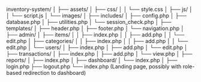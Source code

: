inventory-system/
│
├── assets/
│   ├── css/
│   │   └── style.css
│   ├── js/
│   │   └── script.js
│   └── images/
│
├── includes/
│   ├── config.php
│   ├── database.php
│   ├── utilities.php
│   └── session_check.php
│
├── templates/
│   ├── header.php
│   ├── footer.php
│   └── navigation.php
│
├── admin/
│   ├── items/
│   │   ├── index.php
│   │   ├── add.php
│   │   └── edit.php
│   ├── categories/
│   │   ├── index.php
│   │   ├── add.php
│   │   └── edit.php
│   └── users/
│       ├── index.php
│       ├── add.php
│       └── edit.php
│
├── transactions/
│   ├── index.php
│   ├── add.php
│   └── view.php
│
├── reports/
│   ├── index.php
│
├── dashboard/
│   └── index.php
│
├── login.php
├── logout.php
└── index.php (Landing page, possibly with role-based redirection to dashboard)
